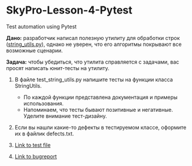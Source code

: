 # SkyPro-Lesson-4-Pytest
Test automation using Pytest

**Дано:** разработчик написал полезную утилиту для обработки строк ([string_utils.py](https://github.com/mboldacova/SkyPro-Lesson-4-Pytest/blob/main/string_utils.py
)), однако не уверен, что его алгоритмы покрывают все возможные сценарии.

**Задача:** чтобы убедиться, что утилита справляется с задачами, вас просят написать юнит-тесты на утилиту.

1. В файле test_string_utils.py напишите тесты на функции класса StringUtils.
    - По каждой функции представлена документация и примеры использования.
    - Напоминаем, что тесты бывают позитивные и негативные. Уделите внимание тест-дизайну.
2. Если вы нашли какие-то дефекты в тестируемом классе, оформите их в файлик defects.txt.

3. [Link to test file](https://github.com/mboldacova/SkyPro-Lesson-2/blob/main/lesson_2_task_0.py)

4. [Link to bugreport](https://github.com/mboldacova/SkyPro-Lesson-2/blob/main/lesson_2_task_0.py)

